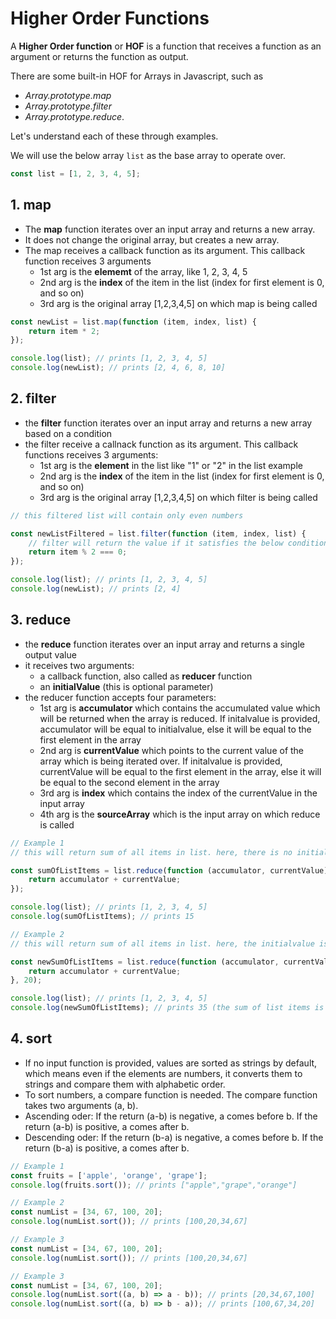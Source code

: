 # Higher Order Functions

A **Higher Order function** or **HOF** is a function that receives a function as an argument or returns the function as output.

There are some built-in HOF for Arrays in Javascript, such as

- _Array.prototype.map_
- _Array.prototype.filter_
- _Array.prototype.reduce_.

Let's understand each of these through examples.

We will use the below array `list` as the base array to operate over.

```js
const list = [1, 2, 3, 4, 5];
```

## 1. map

- The **map** function iterates over an input array and returns a new array.
- It does not change the original array, but creates a new array.
- The map receives a callback function as its argument. This callback function receives 3 arguments
  - 1st arg is the **elememt** of the array, like 1, 2, 3, 4, 5
  - 2nd arg is the **index** of the item in the list (index for first element is 0, and so on)
  - 3rd arg is the original array [1,2,3,4,5] on which map is being called

```js
const newList = list.map(function (item, index, list) {
	return item * 2;
});

console.log(list); // prints [1, 2, 3, 4, 5]
console.log(newList); // prints [2, 4, 6, 8, 10]
```

## 2. filter

- the **filter** function iterates over an input array and returns a new array based on a condition
- the filter receive a callnack function as its argument. This callback functions receives 3 arguments:
  - 1st arg is the **element** in the list like "1" or "2" in the list example
  - 2nd arg is the **index** of the item in the list (index for first element is 0, and so on)
  - 3rd arg is the original array [1,2,3,4,5] on which filter is being called

```js
// this filtered list will contain only even numbers

const newListFiltered = list.filter(function (item, index, list) {
	// filter will return the value if it satisfies the below condition
	return item % 2 === 0;
});

console.log(list); // prints [1, 2, 3, 4, 5]
console.log(newList); // prints [2, 4]
```

## 3. reduce

- the **reduce** function iterates over an input array and returns a single output value
- it receives two arguments:
  - a callback function, also called as **reducer** function
  - an **initialValue** (this is optional parameter)
- the reducer function accepts four parameters:
  - 1st arg is **accumulator** which contains the accumulated value which will be returned when the array is reduced.
    If initalvalue is provided, accumulator will be equal to initialvalue, else it will be equal to the first element in the array
  - 2nd arg is **currentValue** which points to the current value of the array which is being iterated over.
    If initalvalue is provided, currentValue will be equal to the first element in the array, else it will be equal to the second element in the array
  - 3rd arg is **index** which contains the index of the currentValue in the input array
  - 4th arg is the **sourceArray** which is the input array on which reduce is called

```js
// Example 1
// this will return sum of all items in list. here, there is no initialvalue provided

const sumOfListItems = list.reduce(function (accumulator, currentValue) {
	return accumulator + currentValue;
});

console.log(list); // prints [1, 2, 3, 4, 5]
console.log(sumOfListItems); // prints 15
```

```js
// Example 2
// this will return sum of all items in list. here, the initialvalue is provided as 20

const newSumOfListItems = list.reduce(function (accumulator, currentValue) {
	return accumulator + currentValue;
}, 20);

console.log(list); // prints [1, 2, 3, 4, 5]
console.log(newSumOfListItems); // prints 35 (the sum of list items is 15, and the initial value was 20, so, 20 + 15 = 35)
```

## 4. sort

- If no input function is provided, values are sorted as strings by default, which means even if the elements are numbers, it converts them to strings and compare them with alphabetic order.
- To sort numbers, a compare function is needed. The compare function takes two arguments (a, b).
- Ascending oder: If the return (a-b) is negative, a comes before b. If the return (a-b) is positive, a comes after b.
- Descending oder: If the return (b-a) is negative, a comes before b. If the return (b-a) is positive, a comes after b.

```js
// Example 1
const fruits = ['apple', 'orange', 'grape'];
console.log(fruits.sort()); // prints ["apple","grape","orange"]
```

```js
// Example 2
const numList = [34, 67, 100, 20];
console.log(numList.sort()); // prints [100,20,34,67]
```

```js
// Example 3
const numList = [34, 67, 100, 20];
console.log(numList.sort()); // prints [100,20,34,67]
```

```js
// Example 3
const numList = [34, 67, 100, 20];
console.log(numList.sort((a, b) => a - b)); // prints [20,34,67,100]
console.log(numList.sort((a, b) => b - a)); // prints [100,67,34,20]
```

